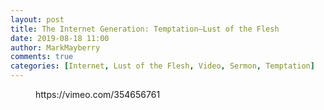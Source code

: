 ```yaml
---
layout: post
title: The Internet Generation: Temptation—Lust of the Flesh
date: 2019-08-18 11:00
author: MarkMayberry
comments: true
categories: [Internet, Lust of the Flesh, Video, Sermon, Temptation]
---
```

<!-- wp:core-embed/vimeo {"url":"https://vimeo.com/354656761","type":"video","providerNameSlug":"vimeo","className":"wp-embed-aspect-4-3 wp-has-aspect-ratio"} -->
<figure class="wp-block-embed-vimeo wp-block-embed is-type-video is-provider-vimeo wp-embed-aspect-4-3 wp-has-aspect-ratio"><div class="wp-block-embed__wrapper">
https://vimeo.com/354656761
</div></figure>
<!-- /wp:core-embed/vimeo -->
